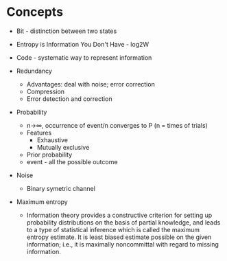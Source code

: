 # Concepts
- Bit - distinction between two states
- Entropy is Information You Don't Have - log2W
- Code - systematic way to represent information
- Redundancy
  - Advantages: deal with noise; error correction
  - Compression
  - Error detection and correction
- Probability
  - n->∞, occurrence of event/n converges to P  (n = times of trials)
  - Features
    - Exhaustive
    - Mutually exclusive
  - Prior probability
  - event - all the possible outcome
- Noise
  - Binary symetric channel

- Maximum entropy
  - Information theory provides a constructive criterion for setting up probability distributions on the basis of partial knowledge, and leads to a type of statistical inference which is called the maximum entropy estimate. It is least biased estimate possible on the given information; i.e., it is maximally noncommittal with regard to missing information.